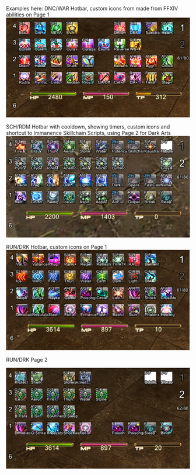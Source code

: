 Examples here:
DNC/WAR Hotbar, custom icons from made from FFXIV abilities on Page 1
<img src="https://github.com/NoScrying/Window-Addons/blob/main/xivhotbar/images/other/DNC%20Xivhotbar.png">

SCH/RDM Hotbar with cooldown, showing timers, custom icons and shortcut to Immanence Skillchain Scripts, using Page 2 for Dark Arts
<img src="https://github.com/NoScrying/Window-Addons/blob/main/xivhotbar/images/other/SCH%20XIVHotbar.png">

RUN/DRK Hotbar, custom icons on Page 1
<img src="https://github.com/NoScrying/Window-Addons/blob/main/xivhotbar/images/other/RUN%20XIVHotbar.png">

RUN/DRK Page 2

<img src="https://github.com/NoScrying/Window-Addons/blob/main/xivhotbar/images/other/RUN%20Page2%20XIVHotbar.png">
